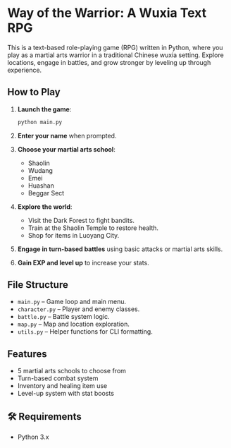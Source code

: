 # Way of the Warrior: A Wuxia Text RPG 

This is a text-based role-playing game (RPG) written in Python, where you play as a martial arts warrior in a traditional Chinese wuxia setting. Explore locations, engage in battles, and grow stronger by leveling up through experience.

## How to Play

1. **Launch the game**:
   ```bash
   python main.py
   ```

2. **Enter your name** when prompted.

3. **Choose your martial arts school**:
   - Shaolin
   - Wudang
   - Emei
   - Huashan
   - Beggar Sect

4. **Explore the world**:
   - Visit the Dark Forest to fight bandits.
   - Train at the Shaolin Temple to restore health.
   - Shop for items in Luoyang City.

5. **Engage in turn-based battles** using basic attacks or martial arts skills.

6. **Gain EXP and level up** to increase your stats.

## File Structure

- `main.py` – Game loop and main menu.
- `character.py` – Player and enemy classes.
- `battle.py` – Battle system logic.
- `map.py` – Map and location exploration.
- `utils.py` – Helper functions for CLI formatting.

## Features

- 5 martial arts schools to choose from
- Turn-based combat system
- Inventory and healing item use
- Level-up system with stat boosts

## 🛠 Requirements

- Python 3.x

